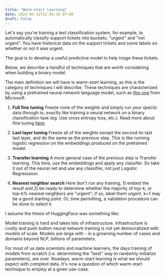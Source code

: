 ```yaml
---
title: "Warm-start Learning"
date: 2022-03-22T22:54:35-07:00
draft: False
---
```


Let's say you're training a text classification system, for example, to automatically classify support tickets into buckets, "urgent" and "not urgent". You have historical data on the support tickets and some labels on whether or not it was urgent.

The goal is to develop a useful predictive model to help triage these tickets.

Below, we describe a handful of techniques that are worth considering when building a binary model.

The main definition we will have is _warm-start_ learning, as this is the category of techniques I will describe. These techniques are characterized by using a pretrained neural network language model, such as [this one](https://huggingface.co/sentence-transformers/all-MiniLM-L12-v2) from Microsoft. 

1. **Full fine tuning** Freeze none of the weights and simply run your speciic data through to, exactly like training a neural network on a binary classification task (eg. Use cross entropy loss, etc.). Read more about fine tuning [here](https://huggingface.co/docs/transformers/training).

1. **Last layer tuning** Freeze all of the weights except the second-to-last last layer, and do the same as the previous step. This is like running logistic regression on the embeddings produced on the pretrained model.

3. **Transfer learning** A more general case of the previous step is Transfer learning. This time, use the embeddings and apply any classifer. So take it out of the neural net and use any classifier, not just Logistic Regresssion.

3. **Nearest neighbor search** Here don't run any training, 1) embed the result and 2) be ready to determine whether the majority of top-k, or top-k% nearest neighbors are "urgent"; if so, label them urgent. k=1 may be a good starting point. Or, time permitting, a validation procedure can be done to select k.

I assume the thesis of HuggingFace was something like:

 Model training is hard and takes lots of infrastructure. Infrastructure is costly and push button neural network training is not yet democratized with models of scale. Models are large with - in a growning number of cases and domains beyond NLP, billions of parameters.

For most of us data scientists and machine learners, the days training of models from scratch (i.e. determining the "best" way to randomly initialize parameters), are over. Noadays, warm-start learning is what we should expect with complext data. It's now a question of which warm-start technique to employ at a given use-case.

